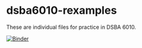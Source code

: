 # dsba6010-rexamples

These are individual files for practice in DSBA 6010.

[![Binder](https://mybinder.org/badge_logo.svg)](https://mybinder.org/v2/gh/wesslen/dsba6010-rexamples/HEAD?urlpath=rstudio)